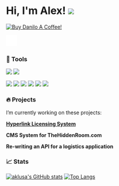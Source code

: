 # Hi, I'm Alex! <img src="https://raw.githubusercontent.com/aklu0830/wave.gif" width="30px">


<p align='left'>
<a href="https://www.buymeacoffee.com/aklusa" target="_blank"><img src="https://cdn.buymeacoffee.com/buttons/v2/default-blue.png" alt="Buy Danilo A Coffee!" style="height: 60px !important;width: 217px !important;" ></a>
</p>
<p align='left'>
<a href="https://www.linkedin.com/in/alexander-klusa-2050b3225/"><img height="30" src="https://raw.githubusercontent.com/aklu0830/aklu0830/master/icons/logo-linkedin_white.png"></a>&nbsp;&nbsp;
</p>

### 🔧 Tools

![](https://img.shields.io/badge/OS-Linux-informational?style=flat&logo=linux&logoColor=white&color=blue)
![](https://img.shields.io/badge/OS-Windows-informational?style=flat&logo=windows&logoColor=white&color=blue)

![](https://img.shields.io/badge/IDE-Intellij_Idea-informational?style=flat&logo=intellijidea&logoColor=white&color=blue)
![](https://img.shields.io/badge/Code-Java-informational?style=flat&logo=java&logoColor=white&color=blue)
![](https://img.shields.io/badge/Code-CSharp-informational?style=flat&logo=csharp&logoColor=white&color=blue)
![](https://img.shields.io/badge/Code-Python-informational?style=flat&logo=python&logoColor=white&color=blue)
![](https://img.shields.io/badge/Platform-Raspberry_Pi-informational?style=flat&logo=RaspberryPi&logoColor=white&color=blue)
![](https://img.shields.io/badge/Text_Editor-Sublime_Text_3-informational?style=flat&logo=SublimeText&logoColor=white&color=blue)





###  🔥 Projects
I’m currently working on these projects:

**[Hyperlink Licensing System](https://github.com/aklu0830/LicenseSystemWebApp)**

**CMS System for TheHiddenRoom.com**

**Re-writing an API for a logistics application**


### 📈 Stats

[![aklusa's GitHub stats](https://github-readme-stats.vercel.app/api?username=aklu0830&theme=github_dark&show_icons=true&count_private=true&hide=prs,issues&line_height=30)](https://github.com/ndanilo8/ndanilo8)
[![Top Langs](https://github-readme-stats.vercel.app/api/top-langs/?username=aklu0830&hide=html,batchfile,processing&theme=github_dark&langs_count=5)](https://github.com/ndanilo8/ndanilo8)


